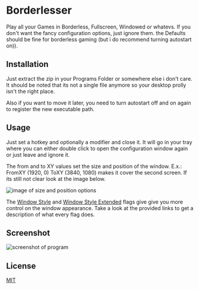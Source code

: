 # Borderlesser

Play all your Games in Borderless, Fullscreen, Windowed or whatevs.
If you don't want the fancy configuration options, just ignore them. the Defaults should be fine for borderless gaming (but i do recommend turning autostart on)).

## Installation

Just extract the zip in your Programs Folder or somewhere else i don't care. It should be noted that its not a single file anymore so your desktop prolly isn't the right place.

Also if you want to move it later, you need to turn autostart off and on again to register the new executable path.

## Usage

Just set a hotkey and optionally a modifier and close it. It will go in your tray where you can either double click to open the configuration window again or just leave and ignore it.

The from and to XY values set the size and position of the window. E.x.: FromXY (1920, 0) ToXY (3840, 1080) makes it cover the second screen. If its still not clear look at the image below.

![image of size and position options](https://i.imgur.com/LVFx4rj.jpg)

The [Window Style](https://docs.microsoft.com/en-us/windows/desktop/winmsg/window-styles) and [Window Style Extended](https://docs.microsoft.com/en-us/windows/desktop/winmsg/extended-window-styles) flags give give you more control on the window appearance. Take a look at the provided links to get a description of what every flag does.

## Screenshot
![screenshot of program](https://i.imgur.com/deGsant.png)

## License
[MIT](https://choosealicense.com/licenses/mit/)